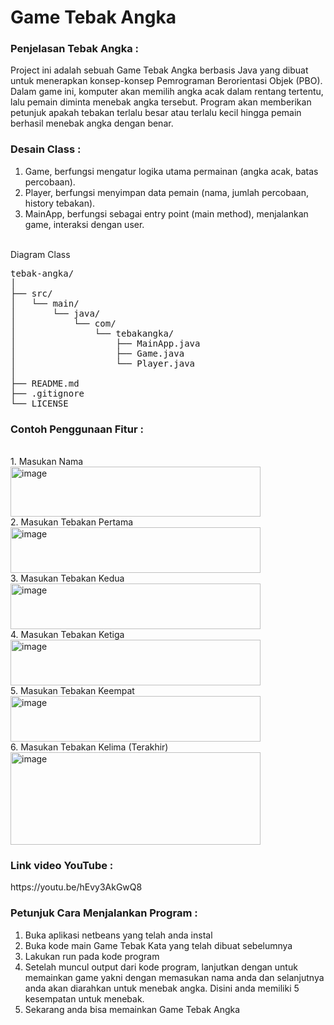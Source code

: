 <h1>Game Tebak Angka</h1>
<h3>Penjelasan Tebak Angka :</h3>
Project ini adalah sebuah Game Tebak Angka berbasis Java yang dibuat untuk menerapkan konsep-konsep Pemrograman Berorientasi Objek (PBO). Dalam game ini, komputer akan memilih angka acak dalam rentang tertentu, lalu pemain diminta menebak angka tersebut. Program akan memberikan petunjuk apakah tebakan terlalu besar atau terlalu kecil hingga pemain berhasil menebak angka dengan benar.

<h3>Desain Class :</h3>

1. Game, berfungsi mengatur logika utama permainan (angka acak, batas percobaan).
2. Player, berfungsi menyimpan data pemain (nama, jumlah percobaan, history tebakan).
3. MainApp, berfungsi sebagai entry point (main method), menjalankan game, interaksi dengan user.

<br>Diagram Class
<pre>tebak-angka/                   
│
├── src/                       
│   └── main/
│       └── java/
│           └── com/
│               └── tebakangka/
│                   ├── MainApp.java      
│                   ├── Game.java         
│                   └── Player.java        
│
├── README.md                  
├── .gitignore                
└── LICENSE                   
</pre>


<h3>Contoh Penggunaan Fitur :</h3>
<br>1. Masukan Nama
<img width="400" height="80" alt="image" src="https://github.com/user-attachments/assets/65e2f180-e1c0-4569-9672-d950cb4e86ef" />
<br>2. Masukan Tebakan Pertama
<img width="400" height="73" alt="image" src="https://github.com/user-attachments/assets/cabc4507-8d78-4c15-9db8-5f6f63c018b3" />
<br>3. Masukan Tebakan Kedua
<img width="400" height="73" alt="image" src="https://github.com/user-attachments/assets/38819fb0-b791-448b-a4c5-9630fcb11d7d" />
<br>4. Masukan Tebakan Ketiga
<img width="400" height="73" alt="image" src="https://github.com/user-attachments/assets/f7650e87-e5c8-4f9d-9d41-77fed56b0764" />
<br>5. Masukan Tebakan Keempat
<img width="400" height="73" alt="image" src="https://github.com/user-attachments/assets/1a33c00f-e91c-43e3-9a18-1140c4525f07" />
<br>6. Masukan Tebakan Kelima (Terakhir)
<img width="400" height="148" alt="image" src="https://github.com/user-attachments/assets/32204e12-e32b-4cd0-95bc-fc6fa2b50f3e" />

<h3>Link video YouTube :</h3>
https://youtu.be/hEvy3AkGwQ8

<h3>Petunjuk Cara Menjalankan Program :</h3>

1. Buka aplikasi netbeans yang telah anda instal
2. Buka kode main Game Tebak Kata yang telah dibuat sebelumnya
3. Lakukan run pada kode program 
4. Setelah muncul output dari kode program, lanjutkan dengan untuk memainkan game yakni dengan memasukan nama anda dan selanjutnya anda akan diarahkan untuk menebak angka. Disini anda memiliki 5 kesempatan untuk menebak.
5. Sekarang anda bisa memainkan Game Tebak Angka
